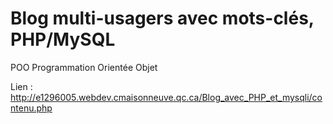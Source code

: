 ﻿Blog multi-usagers avec mots-clés, PHP/MySQL
==========

POO Programmation Orientée Objet

Lien : http://e1296005.webdev.cmaisonneuve.qc.ca/Blog_avec_PHP_et_mysqli/contenu.php
